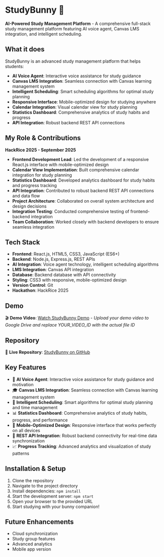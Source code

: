 # StudyBunny 🐰

**AI-Powered Study Management Platform** - A comprehensive full-stack study management platform featuring AI voice agent, Canvas LMS integration, and intelligent scheduling.

## What it does

StudyBunny is an advanced study management platform that helps students:
- **AI Voice Agent**: Interactive voice assistance for study guidance
- **Canvas LMS Integration**: Seamless connection with Canvas learning management system
- **Intelligent Scheduling**: Smart scheduling algorithms for optimal study planning
- **Responsive Interface**: Mobile-optimized design for studying anywhere
- **Calendar Integration**: Visual calendar view for study planning
- **Statistics Dashboard**: Comprehensive analytics of study habits and progress
- **API Integration**: Robust backend REST API connections

## My Role & Contributions

**HackRice 2025 - September 2025**

- **Frontend Development Lead**: Led the development of a responsive React.js interface with mobile-optimized design
- **Calendar View Implementation**: Built comprehensive calendar integration for study planning
- **Statistics Dashboard**: Developed analytics dashboard for study habits and progress tracking
- **API Integration**: Contributed to robust backend REST API connections and data flow
- **Project Architecture**: Collaborated on overall system architecture and design decisions
- **Integration Testing**: Conducted comprehensive testing of frontend-backend integration
- **Team Collaboration**: Worked closely with backend developers to ensure seamless integration

## Tech Stack

- **Frontend**: React.js, HTML5, CSS3, JavaScript (ES6+)
- **Backend**: Node.js, Express.js, REST APIs
- **AI Integration**: Voice agent technology, intelligent scheduling algorithms
- **LMS Integration**: Canvas API integration
- **Database**: Backend database with API connectivity
- **Styling**: CSS3 with responsive, mobile-optimized design
- **Version Control**: Git
- **Hackathon**: HackRice 2025

## Demo

🎬 **Demo Video**: [Watch StudyBunny Demo](https://drive.google.com/file/d/YOUR_VIDEO_ID/view) - *Upload your demo video to Google Drive and replace YOUR_VIDEO_ID with the actual file ID*

## Repository

🔗 **Live Repository**: [StudyBunny on GitHub](https://github.com/farhan132/StudyBunny.git)

## Key Features

- 🤖 **AI Voice Agent**: Interactive voice assistance for study guidance and motivation
- 🎓 **Canvas LMS Integration**: Seamless connection with Canvas learning management system
- 📅 **Intelligent Scheduling**: Smart algorithms for optimal study planning and time management
- 📊 **Statistics Dashboard**: Comprehensive analytics of study habits, progress, and performance
- 📱 **Mobile-Optimized Design**: Responsive interface that works perfectly on all devices
- 🔗 **REST API Integration**: Robust backend connectivity for real-time data synchronization
- 📈 **Progress Tracking**: Advanced analytics and visualization of study patterns

## Installation & Setup

1. Clone the repository
2. Navigate to the project directory
3. Install dependencies: `npm install`
4. Start the development server: `npm start`
5. Open your browser to the provided URL
6. Start studying with your bunny companion!

## Future Enhancements

- Cloud synchronization
- Study group features
- Advanced analytics
- Mobile app version
